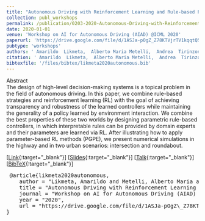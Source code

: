 ```yaml
---
title: "Autonomous Driving with Reinforcement Learning and Rule-based Policies"
collection: publ_workshops
permalink: /publication/0203-2020-Autonomous-Driving-with-Reinforcement-Learning-and-Rule-based-Policies
date: 2020-01-01
venue: 'Workshop on AI for Autonomous Driving (AIAD) @ICML 2020'
paperurl: 'https://drive.google.com/file/d/1ASJa-pOgZ_Z78KTVjrTV1kqqtQ5-RP_w/view'
pubtype: 'workshops'
authors: ' Amarildo  Likmeta,  Alberto Maria Metelli,  Andrea  Tirinzoni,  Riccardo  Giol,  Marcello  Restelli,  Danilo  Romano, and  Andrea  Alessandretti'
citation: ' Amarildo  Likmeta,  Alberto Maria Metelli,  Andrea  Tirinzoni,  Riccardo  Giol,  Marcello  Restelli,  Danilo  Romano, and  Andrea  Alessandretti&quot;Autonomous Driving with Reinforcement Learning and Rule-based Policies.&quot; Workshop on AI for Autonomous Driving (AIAD) @ICML 2020, 2020'
bibtexfile: '/files/bibtex/likmeta2020autonomous.bib'
---
```

Abstract
 <br> The design of high-level decision-making systems is a topical problem in the field of autonomous driving. In this paper, we combine rule-based strategies and reinforcement learning (RL) with the goal of achieving transparency and robustness of the learned controllers while maintaining the generality of a policy learned by environment interaction. We combine the best properties of these two worlds by designing parametric rule-based controllers, in which interpretable rules can be provided by domain experts and their parameters are learned via RL. After illustrating how to apply parameter-based RL methods (PGPE), we present numerical simulations in the highway and in two urban scenarios: intersection and roundabout. <br> 

 [[Link](https://drive.google.com/file/d/1ASJa-pOgZ_Z78KTVjrTV1kqqtQ5-RP_w/view){:target="_blank"}] [[Slides](https://drive.google.com/file/d/1aoZQIPwX47DcedqZmqVyHexQkUAaoWMz/view){:target="_blank"}] [[Talk](https://slideslive.com/38931743/autonomous-driving-with-reinforcement-learning-and-rulebased-policies?ref=speaker-18000-latest){:target="_blank"}] [[BibTeX](/files/bibtex/likmeta2020autonomous.bib){:target="_blank"}] 
<pre> @article{likmeta2020autonomous,
    author = "Likmeta, Amarildo and Metelli, Alberto Maria and Tirinzoni, Andrea and Giol, Riccardo and Restelli, Marcello and Romano, Danilo and Alessandretti, Andrea",
    title = "Autonomous Driving with Reinforcement Learning and Rule-based Policies",
    journal = "Workshop on AI for Autonomous Driving (AIAD) @ICML 2020",
    year = "2020",
    url = "https://drive.google.com/file/d/1ASJa-pOgZ\_Z78KTVjrTV1kqqtQ5-RP\_w/view"
} </pre>
